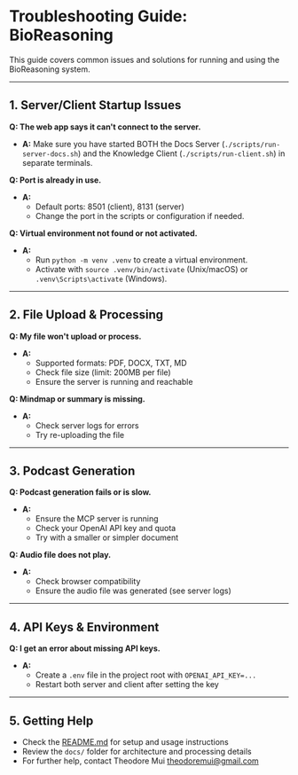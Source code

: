 # Troubleshooting Guide: BioReasoning

This guide covers common issues and solutions for running and using the BioReasoning system.

---

## 1. Server/Client Startup Issues

**Q: The web app says it can't connect to the server.**
- **A:** Make sure you have started BOTH the Docs Server (`./scripts/run-server-docs.sh`) and the Knowledge Client (`./scripts/run-client.sh`) in separate terminals.

**Q: Port is already in use.**
- **A:**
  - Default ports: 8501 (client), 8131 (server)
  - Change the port in the scripts or configuration if needed.

**Q: Virtual environment not found or not activated.**
- **A:**
  - Run `python -m venv .venv` to create a virtual environment.
  - Activate with `source .venv/bin/activate` (Unix/macOS) or `.venv\Scripts\activate` (Windows).

---

## 2. File Upload & Processing

**Q: My file won't upload or process.**
- **A:**
  - Supported formats: PDF, DOCX, TXT, MD
  - Check file size (limit: 200MB per file)
  - Ensure the server is running and reachable

**Q: Mindmap or summary is missing.**
- **A:**
  - Check server logs for errors
  - Try re-uploading the file

---

## 3. Podcast Generation

**Q: Podcast generation fails or is slow.**
- **A:**
  - Ensure the MCP server is running
  - Check your OpenAI API key and quota
  - Try with a smaller or simpler document

**Q: Audio file does not play.**
- **A:**
  - Check browser compatibility
  - Ensure the audio file was generated (see server logs)

---

## 4. API Keys & Environment

**Q: I get an error about missing API keys.**
- **A:**
  - Create a `.env` file in the project root with `OPENAI_API_KEY=...`
  - Restart both server and client after setting the key

---

## 5. Getting Help

- Check the [README.md](../README.md) for setup and usage instructions
- Review the `docs/` folder for architecture and processing details
- For further help, contact Theodore Mui <theodoremui@gmail.com> 
